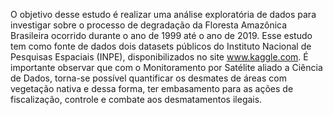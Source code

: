O objetivo desse estudo é realizar uma análise exploratória de dados para investigar sobre o processo de degradação da Floresta Amazônica Brasileira ocorrido durante o ano de 1999 até o ano de 2019. Esse estudo tem como fonte de dados dois datasets públicos do Instituto Nacional de Pesquisas Espaciais (INPE), disponibilizados no site www.kaggle.com. É importante observar que com o Monitoramento por Satélite aliado a Ciência de Dados, torna-se possível quantificar os desmates de áreas com vegetação nativa e dessa forma, ter embasamento para as ações de fiscalização, controle e combate aos desmatamentos ilegais.
